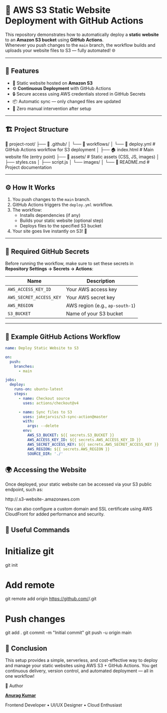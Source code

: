# 🚀 AWS S3 Static Website Deployment with GitHub Actions

This repository demonstrates how to automatically deploy a **static website** to an **Amazon S3 bucket** using **GitHub Actions**.  
Whenever you push changes to the `main` branch, the workflow builds and uploads your website files to S3 — fully automated! 🌐

---

## 🧩 Features

- 🧱 Static website hosted on **Amazon S3**
- ⚙️ **Continuous Deployment** with GitHub Actions
- 🔒 Secure access using AWS credentials stored in GitHub Secrets
- 📦 Automatic sync — only changed files are updated
- 🚀 Zero manual intervention after setup

---

## 🏗️ Project Structure

📁 project-root/
├── 📂 .github/
│   └── 📂 workflows/
│       └── 🧩 deploy.yml            # GitHub Actions workflow for S3 deployment
│
├── 🏠 index.html                    # Main website file (entry point)
├── 📂 assets/                       # Static assets (CSS, JS, images)
│   ├── styles.css
│   ├── script.js
│   └── images/
│
└── 📝 README.md                     # Project documentation


---

## ⚙️ How It Works

1. You push changes to the `main` branch.
2. GitHub Actions triggers the `deploy.yml` workflow.
3. The workflow:
   - Installs dependencies (if any)
   - Builds your static website (optional step)
   - Deploys files to the specified S3 bucket
4. Your site goes live instantly on S3! 🎉

---

## 🔐 Required GitHub Secrets

Before running the workflow, make sure to set these secrets in  
**Repository Settings → Secrets → Actions**:

| Name | Description |
|------|--------------|
| `AWS_ACCESS_KEY_ID` | Your AWS access key |
| `AWS_SECRET_ACCESS_KEY` | Your AWS secret key |
| `AWS_REGION` | AWS region (e.g., `ap-south-1`) |
| `S3_BUCKET` | Name of your S3 bucket |

---

## 📝 Example GitHub Actions Workflow

```yaml
name: Deploy Static Website to S3

on:
  push:
    branches:
      - main

jobs:
  deploy:
    runs-on: ubuntu-latest
    steps:
      - name: Checkout source
        uses: actions/checkout@v4

      - name: Sync files to S3
        uses: jakejarvis/s3-sync-action@master
        with:
          args: --delete
        env:
          AWS_S3_BUCKET: ${{ secrets.S3_BUCKET }}
          AWS_ACCESS_KEY_ID: ${{ secrets.AWS_ACCESS_KEY_ID }}
          AWS_SECRET_ACCESS_KEY: ${{ secrets.AWS_SECRET_ACCESS_KEY }}
          AWS_REGION: ${{ secrets.AWS_REGION }}
          SOURCE_DIR: './'
```

## 🌍 Accessing the Website

Once deployed, your static website can be accessed via your S3 public endpoint, such as:

http://<your-bucket-name>.s3-website-<region>.amazonaws.com


You can also configure a custom domain and SSL certificate using AWS CloudFront for added performance and security.

## 🧠 Useful Commands
# Initialize git
git init

# Add remote
git remote add origin https://github.com/<your-username>/<your-repo>.git

# Push changes
git add .
git commit -m "Initial commit"
git push -u origin main

## 🏁 Conclusion

This setup provides a simple, serverless, and cost-effective way to deploy and manage your static websites using AWS S3 + GitHub Actions.
You get continuous delivery, version control, and automated deployment — all in one workflow!

💙 Author

**[Anurag Kumar](http://github-action-worflows.s3-website.ap-south-1.amazonaws.com/)**

Frontend Developer • UI/UX Designer • Cloud Enthusiast
